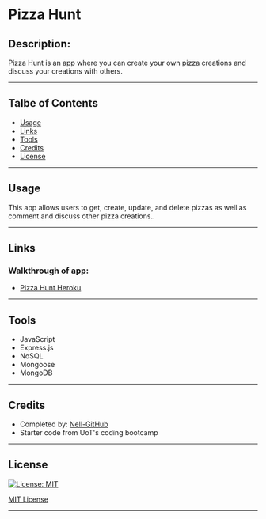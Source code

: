 # Pizza Hunt

## Description: 
Pizza Hunt is an app where you can create your own pizza creations and discuss your creations with others.
___

## Talbe of Contents
* [Usage](#usage)
* [Links](#links)
* [Tools](#tools)
* [Credits](#credits)
* [License](#license)
___


## Usage
This app allows users to get, create, update, and delete pizzas as well as comment and discuss other pizza creations.. 

___

## Links
### Walkthrough of app:
* [Pizza Hunt Heroku](https://cryptic-depths-20512.herokuapp.com/)

___

## Tools
* JavaScript
* Express.js
* NoSQL
* Mongoose
* MongoDB
___

## Credits
* Completed by: [Nell-GitHub](https://github.com/ShannonNell)
* Starter code from UoT's coding bootcamp
___

## License
[![License: MIT](https://img.shields.io/badge/License-MIT-yellow.svg)](https://opensource.org/licenses/MIT)

[MIT License](https://choosealicense.com/licenses/mit/)    
___
